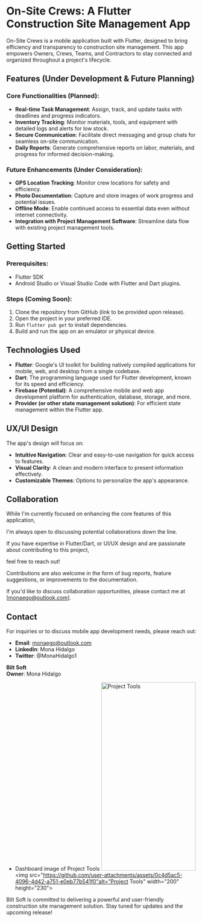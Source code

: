 # On-Site Crews: A Flutter Construction Site Management App

On-Site Crews is a mobile application built with Flutter, designed to bring efficiency and transparency to construction site management. This app empowers Owners, Crews, Teams, and Contractors to stay connected and organized throughout a project's lifecycle.

## Features (Under Development & Future Planning)

### Core Functionalities (Planned):
- **Real-time Task Management**: Assign, track, and update tasks with deadlines and progress indicators.
- **Inventory Tracking**: Monitor materials, tools, and equipment with detailed logs and alerts for low stock.
- **Secure Communication**: Facilitate direct messaging and group chats for seamless on-site communication.
- **Daily Reports**: Generate comprehensive reports on labor, materials, and progress for informed decision-making.

### Future Enhancements (Under Consideration):
- **GPS Location Tracking**: Monitor crew locations for safety and efficiency.
- **Photo Documentation**: Capture and store images of work progress and potential issues.
- **Offline Mode**: Enable continued access to essential data even without internet connectivity.
- **Integration with Project Management Software**: Streamline data flow with existing project management tools.

## Getting Started

### Prerequisites:
- Flutter SDK
- Android Studio or Visual Studio Code with Flutter and Dart plugins.

### Steps (Coming Soon):
1. Clone the repository from GitHub (link to be provided upon release).
2. Open the project in your preferred IDE.
3. Run `flutter pub get` to install dependencies.
4. Build and run the app on an emulator or physical device.

## Technologies Used
- **Flutter**: Google's UI toolkit for building natively compiled applications for mobile, web, and desktop from a single codebase.
- **Dart**: The programming language used for Flutter development, known for its speed and efficiency.
- **Firebase (Potential)**: A comprehensive mobile and web app development platform for authentication, database, storage, and more.
- **Provider (or other state management solution)**: For efficient state management within the Flutter app.

## UX/UI Design
The app's design will focus on:
- **Intuitive Navigation**: Clear and easy-to-use navigation for quick access to features.
- **Visual Clarity**: A clean and modern interface to present information effectively.
- **Customizable Themes**: Options to personalize the app's appearance.
  
## Collaboration

While I'm currently focused on enhancing the core features of this application, 

I'm always open to discussing potential collaborations down the line. 

If you have expertise in Flutter/Dart, or UI/UX design and are passionate about contributing to this project, 

feel free to reach out!

Contributions are also welcome in the form of bug reports, feature suggestions, or improvements to the documentation.

If you'd like to discuss collaboration opportunities, please contact me at [monaego@outlook.com].

## Contact
For inquiries or to discuss mobile app development needs, please reach out:
- **Email**: monaego@outlook.com
- **LinkedIn**: Mona Hidalgo
- **Twitter**: @MonaHidalgo1

**Bilt Soft**  
**Owner**: Mona Hidalgo

- Dashboard image of Project Tools
<img src="https://github.com/user-attachments/assets/987df954-d559-443c-988c-4145c4fe5154" alt="Project Tools" width="250" height="500"> <img src="https://github.com/user-attachments/assets/0c4d5ac5-4096-4d42-a751-e0eb77b541f0"alt="Project Tools" width="200" height="230">



Bilt Soft is committed to delivering a powerful and user-friendly construction site management solution. Stay tuned for updates and the upcoming release!
